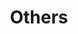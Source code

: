 ---
layout: list
title: Others
slug: others
menu: true
order: 5
description: >
  In this categories topics will be different like *(hardware,exploit,reverse shell,shellcoding, ...)*

# accent_color: rgb(7,54,66)
accent_image:
  background: rgb(0,43,54)
  overlay:    false
---